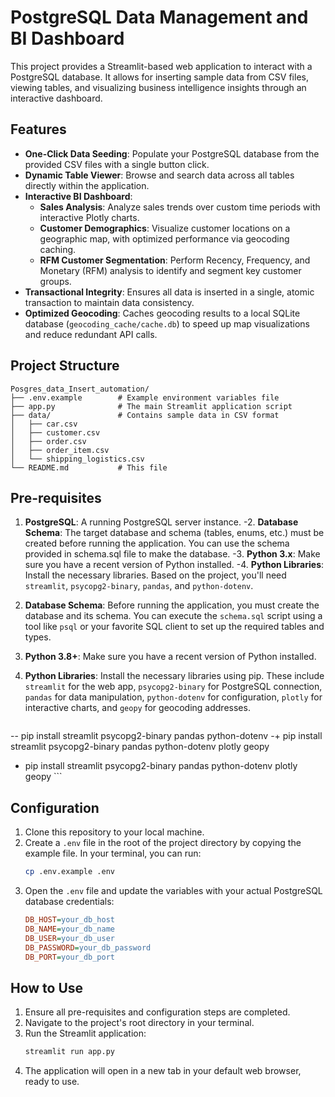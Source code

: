 # PostgreSQL Data Management and BI Dashboard

This project provides a Streamlit-based web application to interact with a PostgreSQL database. It allows for inserting sample data from CSV files, viewing tables, and visualizing business intelligence insights through an interactive dashboard.

## Features

- **One-Click Data Seeding**: Populate your PostgreSQL database from the provided CSV files with a single button click.
- **Dynamic Table Viewer**: Browse and search data across all tables directly within the application.
- **Interactive BI Dashboard**:
    - **Sales Analysis**: Analyze sales trends over custom time periods with interactive Plotly charts.
    - **Customer Demographics**: Visualize customer locations on a geographic map, with optimized performance via geocoding caching.
    - **RFM Customer Segmentation**: Perform Recency, Frequency, and Monetary (RFM) analysis to identify and segment key customer groups.
- **Transactional Integrity**: Ensures all data is inserted in a single, atomic transaction to maintain data consistency.
- **Optimized Geocoding**: Caches geocoding results to a local SQLite database (`geocoding_cache/cache.db`) to speed up map visualizations and reduce redundant API calls.

## Project Structure
```
Posgres_data_Insert_automation/
├── .env.example        # Example environment variables file
├── app.py              # The main Streamlit application script
├── data/               # Contains sample data in CSV format
│   ├── car.csv
│   ├── customer.csv
│   ├── order.csv
│   ├── order_item.csv
│   └── shipping_logistics.csv
└── README.md           # This file
```

## Pre-requisites

1.  **PostgreSQL**: A running PostgreSQL server instance.
-2.  **Database Schema**: The target database and schema (tables, enums, etc.) must be created before running the application. You can use the schema provided in schema.sql file to make the database.
-3.  **Python 3.x**: Make sure you have a recent version of Python installed.
-4.  **Python Libraries**: Install the necessary libraries. Based on the project, you'll need `streamlit`, `psycopg2-binary`, `pandas`, and `python-dotenv`.
2.  **Database Schema**: Before running the application, you must create the database and its schema. You can execute the `schema.sql` script using a tool like `psql` or your favorite SQL client to set up the required tables and types.
3.  **Python 3.8+**: Make sure you have a recent version of Python installed.
4.  **Python Libraries**: Install the necessary libraries using pip. These include `streamlit` for the web app, `psycopg2-binary` for PostgreSQL connection, `pandas` for data manipulation, `python-dotenv` for configuration, `plotly` for interactive charts, and `geopy` for geocoding addresses.

    ```bash
--    pip install streamlit psycopg2-binary pandas python-dotenv
-+    pip install streamlit psycopg2-binary pandas python-dotenv plotly geopy
+    pip install streamlit psycopg2-binary pandas python-dotenv plotly geopy
    ```



## Configuration

1.  Clone this repository to your local machine.
2.  Create a `.env` file in the root of the project directory by copying the example file. In your terminal, you can run:
    ```bash
    cp .env.example .env
    ```
3.  Open the `.env` file and update the variables with your actual PostgreSQL database credentials:
    ```ini
    DB_HOST=your_db_host
    DB_NAME=your_db_name
    DB_USER=your_db_user
    DB_PASSWORD=your_db_password
    DB_PORT=your_db_port
    ```

## How to Use

1.  Ensure all pre-requisites and configuration steps are completed.
2.  Navigate to the project's root directory in your terminal.
3.  Run the Streamlit application:
    ```bash
    streamlit run app.py
    ```
4.  The application will open in a new tab in your default web browser, ready to use.
